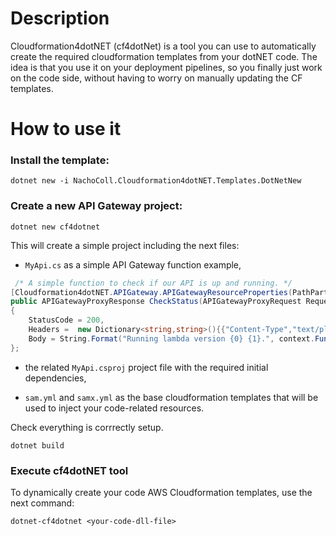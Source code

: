 # Description

Cloudformation4dotNET (cf4dotNet) is a tool you can use to automatically create the required cloudformation templates from your dotNET code. The idea is that you use it on your deployment pipelines, so you finally just work on the code side, without having to worry on manually updating the CF templates.

# How to use it

### Install the template: 

```
dotnet new -i NachoColl.Cloudformation4dotNET.Templates.DotNetNew
```

### Create a new API Gateway project:

```
dotnet new cf4dotnet
```

This will create a simple project including the next files:

- ```MyApi.cs``` as a simple API Gateway function example,

```csharp
 /* A simple function to check if our API is up and running. */
[Cloudformation4dotNET.APIGateway.APIGatewayResourceProperties(PathPart:"utils/status")]
public APIGatewayProxyResponse CheckStatus(APIGatewayProxyRequest Request, ILambdaContext context) => new APIGatewayProxyResponse
{
    StatusCode = 200,
    Headers =  new Dictionary<string,string>(){{"Content-Type","text/plain"}},
    Body = String.Format("Running lambda version {0} {1}.", context.FunctionVersion, JsonConvert.SerializeObject(Request?.StageVariables))
};
```

- the related ```MyApi.csproj``` project file with the required initial dependencies,

- ```sam.yml``` and ```samx.yml``` as the base cloudformation templates that will be used to inject your code-related resources.

Check everything is corrrectly setup.

```
dotnet build
```


### Execute cf4dotNET tool

To dynamically create your code AWS Cloudformation templates, use the next command:

```
dotnet-cf4dotnet <your-code-dll-file>
```



